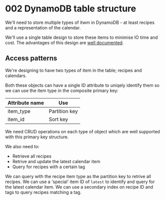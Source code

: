 # 002 DynamoDB table structure

We'll need to store multiple types of itwm in DynamoDB - at least recipes and a representation of the calendar.

We'll use a single table design to store these items to minimise IO time and cost.
The advantages of this design are [well documented](https://aws.amazon.com/blogs/database/single-table-vs-multi-table-design-in-amazon-dynamodb/).

## Access patterns

We're designing to have two types of item in the table; recipes and calendars.

Both these objects can have a single ID attribute to uniqely identify them so we can use the item type in the composite primary key:

| Attribute name | Use           |
| -------------- | ------------- |
| item_type      | Partition key |
| item_id        | Sort key      |

We need CRUD operations on each type of object which are well supported with this primary key structure.

We also need to:

- Retrieve all recipes
- Retrive and update the latest calendar item
- Query for recipes with a certain tag

We can query with the recipe item type as the partition key to retrive all recipes.
We can use a 'special' item ID of `latest` to identify and query for the latest calendar item.
We can use a secondary index on recipe ID and tags to query recipes matching a tag.
